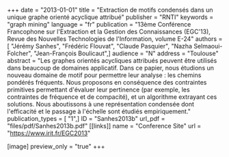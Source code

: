 +++
date = "2013-01-01"
title = "Extraction de motifs condensés dans un unique graphe orienté acyclique attribué"
publisher = "RNTI"
keywords = "graph mining"
language = "fr"
publication = "13ème Conférence Francophone sur l'Extraction et la Gestion des Connaissances (EGC'13), Revue des Nouvelles Technologies de l'Information, volume E-24"
authors = [ "Jérémy Sanhes", "Frédéric Flouvat", "Claude Pasquier", "Nazha Selmaoui-Folcher", "Jean-François Boulicaut",]
audience = "N"
address = "Toulouse"
abstract = "Les graphes orientés acycliques attribués peuvent être utilisés dans beaucoup de domaines applicatif. Dans ce papier, nous étudions un nouveau domaine de motif pour permettre leur analyse : les chemins pondérés fréquents. Nous proposons en conséquence des contraintes primitives permettant d'évaluer leur pertinence (par exemple, les contraintes de fréquence et de compacité), et un algorithme extrayant ces solutions. Nous aboutissons à une représentation condensée dont l'efficacité et le passage à l'échelle sont étudiés empiriquement."
publication_types = [ "1",]
ID = "Sanhes2013b"
url_pdf = "files/pdf/Sanhes2013b.pdf"
[[links]]
name = "Conference Site"
url = "https://www.irit.fr/EGC2013"

[image]
preview_only = "true"
+++
